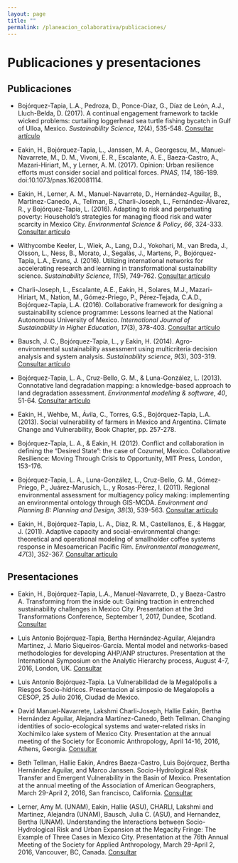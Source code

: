 ```yaml
---
layout: page
title: ""
permalink: /planeacion_colaborativa/publicaciones/
---
```


# Publicaciones y presentaciones

Publicaciones
-------------

- Bojórquez-Tapia, L.A., Pedroza, D., Ponce-Díaz, G., Díaz de León, A.J., Lluch-Belda, D. (2017). A continual engagement framework to tackle wicked problems: curtailing loggerhead sea turtle fishing bycatch in Gulf of Ulloa, Mexico. *Sustainability Science*, *12*(4),
535-548. [Consultar artículo](http://rdcu.be/ybRS)

- Eakin, H., Bojórquez-Tapia, L., Janssen, M. A., Georgescu, M., Manuel-Navarrete, M., D. M., Vivoni, E. R., Escalante, A. E., Baeza-Castro, A., Mazari-Hiriart, M., y Lerner, A. M. (2017). Opinion: Urban resilience efforts must consider social and political forces. *PNAS*, *114*, 186-189. doi:10.1073/pnas.1620081114.

- Eakin, H., Lerner, A. M., Manuel-Navarrete, D., Hernández-Aguilar, B., Martínez-Canedo, A., Tellman, B., Charli-Joseph, L., Fernández-Álvarez, R., y Bojórquez-Tapia, L. (2016). Adapting to risk and perpetuating poverty: Household’s strategies for managing flood risk and water scarcity in Mexico City. *Environmental Science & Policy*, *66*, 324-333. [Consultar artículo](http://dx.doi.org/10.1016/j.envsci.2016.06.006)

- Withycombe Keeler, L., Wiek, A., Lang, D.J., Yokohari, M., van Breda, J., Olsson, L., Ness, B., Morato, J., Segalàs, J., Martens, P., Bojórquez-Tapia, L.A., Evans, J. (2016). Utilizing international networks for accelerating research and learning in transformational
sustainability science. *Sustainability Science*, *11*(5), 749-762. [Consultar artículo](http://rdcu.be/ybPQ)

- Charli-Joseph, L., Escalante, A.E., Eakin, H., Solares, M.J., Mazari-Hiriart, M., Nation, M., Gómez-Priego, P., Pérez-Tejada, C.A.D., Bojórquez-Tapia, L.A. (2016). Collaborative framework for designing a sustainability science programme: Lessons learned at the National
Autonomous University of Mexico. *International Journal of Sustainability in Higher Education*, *17*(3), 378-403.
[Consultar artículo](http://www.emeraldinsight.com/doi/pdfplus/10.1108/IJSHE-09-2014-0125)

- Bausch, J. C., Bojórquez-Tapia, L., y Eakin, H. (2014). Agro-environmental sustainability assessment using multicriteria decision analysis and system analysis. *Sustainability science*, *9*(3), 303-319. [Consultar artículo](http://rdcu.be/x43n)

- Bojórquez-Tapia, L. A., Cruz-Bello, G. M., & Luna-González, L. (2013). Connotative land degradation mapping: a knowledge-based approach to land degradation assessment. *Environmental modelling & software*, *40*, 51-64.
[Consultar artículo](https://ac.els-cdn.com/S1364815212002071/1-s2.0-S1364815212002071-main.pdf?_tid=7d170208-c328-11e7-a7f0-00000aab0f27&acdnat=1509996612_1a41f49e101f5e412b89b308ff434247)

- Eakin, H., Wehbe, M., Ávila, C., Torres, G.S., Bojórquez-Tapia, L.A. (2013). Social vulnerability of farmers in Mexico and Argentina. Climate Change and Vulnerability, Book Chapter, pp. 257-278.

- Bojórquez-Tapia, L. A., & Eakin, H. (2012). Conflict and collaboration in defining the “Desired State”: the case of Cozumel, Mexico. Collaborative Resilience: Moving Through Crisis to Opportunity, MIT Press, London, 153-176.

- Bojórquez-Tapia, L. A., Luna-González, L., Cruz-Bello, G. M., Gómez-Priego, P., Juárez-Marusich, L., y Rosas-Pérez, I. (2011). Regional environmental assessment for multiagency policy making: implementing an environmental ontology through GIS-MCDA. *Environment and Planning B: Planning and Design*, *38*(3), 539-563. [Consultar artículo](http://journals.sagepub.com/doi/pdf/10.1068/b36129)

-	Eakin, H., Bojórquez-Tapia, L. A., Diaz, R. M., Castellanos, E., & Haggar, J. (2011). Adaptive capacity and social-environmental change: theoretical and operational modeling of smallholder coffee systems response in Mesoamerican Pacific Rim. *Environmental management*, *47*(3), 352-367. [Consultar artículo](http://rdcu.be/x842)


Presentaciones
--------------

- Eakin, H., Bojórquez-Tapia, L.A., Manuel-Navarrete, D., y Baeza-Castro A. Transforming from the inside out: Gaining traction in entrenched sustainability challenges in Mexico City. Presentation at the 3rd Transformations Conference, September 1, 2017, Dundee, Scotland. [Consultar](http://www.transformations2017.org/)

- Luis Antonio Bojórquez-Tapia, Bertha Hernández-Aguilar, Alejandra Martinez, J. Mario Siqueiros-García. Mental model and networks-based methodologies for developing AHP/ANP structures. Presentation at the International Symposium on the Analytic Hierarchy process, August 4-7, 2016, London, UK. [Consultar](http://www.isahp.org/uploads/isahp2016-program.pdf)

- Luis Antonio Bojórquez-Tapia. La Vulnerabilidad de la Megalópolis a Riesgos Socio-hídricos. Presentacion al simposio de Megalopolis a CESOP, 25 Julio 2016, Ciudad de Mexico.

- David Manuel-Navarrete, Lakshmi Charli-Joseph, Hallie Eakin, Bertha Hernández Aguilar, Alejandra Martínez-Canedo, Beth Tellman. Changing identities of socio-ecological systems and water-related risks in Xochimilco lake system of Mexico City. Presentation at the annual meeting of the Society for Economic Anthropology, April 14-16, 2016, Athens, Georgia. [Consultar](http://econanthro.org/meetings/past-meetings/2016-sea-annual-meeting/)

- Beth Tellman, Hallie Eakin, Andres Baeza-Castro, Luis Bojórquez, Bertha Hernández Aguilar, and Marco Janssen. Socio-Hydrological Risk Transfer and Emergent Vulnerability in the Basin of Mexico. Presentation at the annual meeting of the Association of American Geographers, March 29-April 2, 2016, San francisco, California. [Consultar](http://meridian.aag.org/callforpapers/program/AbstractDetail.cfm?AbstractID=71904)

- Lerner, Amy M. (UNAM), Eakin, Hallie (ASU), CHARLI, Lakshmi and Martinez, Alejandra (UNAM), Bausch, Julia C. (ASU), and Hernandez, Bertha (UNAM). Understanding the Interactions between Socio-Hydrological Risk and Urban Expansion at the Megacity Fringe: The Example of Three Cases in Mexico City​. Presentation at the 76th Annual Meeting of the Society for Applied Anthropology, March 29-April 2, 2016, Vancouver, BC, Canada. [Consultar](http://megadapt.weebly.com/publications-and-presentations.html)

